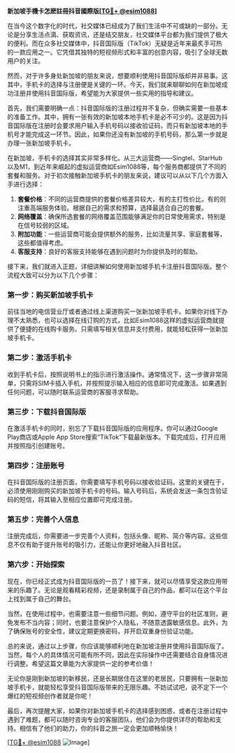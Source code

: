 **新加坡手機卡怎麽註冊抖音國際版[[TG💪+ @esim1088](https://t.me/s/esim1088)]**

在当今这个数字化的时代，社交媒体已经成为了我们生活中不可或缺的一部分。无论是分享生活点滴、获取资讯，还是结交朋友，社交媒体平台都为我们提供了极大的便利。而在众多社交媒体中，抖音国际版（TikTok）无疑是近年来最炙手可热的一款应用之一。它凭借其独特的短视频形式和丰富的创意内容，吸引了全球无数用户的关注。

然而，对于许多身处新加坡的朋友来说，想要顺利使用抖音国际版却并非易事。这其中，手机卡的选择与注册便是关键的一环。今天，我们就来聊聊如何在新加坡成功注册并使用抖音国际版，希望能为大家提供一些实用的指导和建议。

首先，我们需要明确一点：抖音国际版的注册过程并不复杂，但确实需要一些基本的准备工作。其中，拥有一张有效的新加坡本地手机卡是必不可少的。这是因为抖音国际版在注册时会要求用户输入手机号码以接收验证码，而只有新加坡本地的手机号才能完成这一环节。因此，如果你还没有新加坡的手机号码，那么第一步就是办理一张新加坡手机卡。

在新加坡，手机卡的选择其实非常多样化。从三大运营商——Singtel、StarHub以及M1，到近年来崛起的虚拟运营商如Esim1088等，每个服务商都提供了不同的套餐和服务。对于初次接触新加坡手机卡的朋友来说，建议可以从以下几个方面入手进行选择：

1. **套餐价格**：不同的运营商提供的套餐价格差异较大，有的主打性价比，有的则注重高端服务体验。根据自己的需求和预算，选择最适合自己的套餐。
2. **网络覆盖**：确保所选套餐的网络覆盖范围能够满足你的日常使用需求，特别是在信号较弱的区域。
3. **附加功能**：一些运营商可能会提供额外的服务，比如流量共享、家庭套餐等，这些都值得考虑。
4. **客服支持**：良好的客服支持能够在遇到问题时为你提供及时的帮助。

接下来，我们就进入正题，详细讲解如何使用新加坡手机卡注册抖音国际版。整个流程大致可以分为以下几个步骤：

### 第一步：购买新加坡手机卡

前往当地的电信营业厅或者通过线上渠道购买一张新加坡手机卡。如果你对线下办理不太熟悉，也可以选择在线订购的方式，比如Esim1088这样的虚拟运营商就提供了便捷的在线购卡服务。只需填写相关信息并支付费用，就能轻松获得一张新加坡手机卡。

### 第二步：激活手机卡

收到手机卡后，按照说明书上的指示进行激活操作。通常情况下，这一步骤非常简单，只需将SIM卡插入手机，并按照提示输入相应的信息即可完成激活。如果遇到任何问题，可以随时联系运营商的客服寻求帮助。

### 第三步：下载抖音国际版

在激活手机卡的同时，别忘了下载抖音国际版的应用程序。你可以通过Google Play商店或Apple App Store搜索“TikTok”下载最新版本。下载完成后，打开应用并按照指引创建账号。

### 第四步：注册账号

在抖音国际版的注册页面，你需要填写手机号码以接收验证码。这里的关键在于，必须使用刚刚购买的新加坡手机卡的号码。输入号码后，系统会发送一条包含验证码的短信，将其输入至相应位置即可完成注册。

### 第五步：完善个人信息

注册完成后，你需要进一步完善个人资料，包括头像、昵称、简介等内容。这些信息不仅有助于提升账号的吸引力，还能让你更好地融入抖音社区。

### 第六步：开始探索

现在，你已经正式成为抖音国际版的一员了！接下来，就可以尽情享受这款应用带来的乐趣了。无论是观看精彩视频，还是录制属于自己的作品，都可以在这个平台上找到属于自己的舞台。

当然，在使用过程中，也需要注意一些细节问题。例如，遵守平台的社区准则，避免发布不当内容；同时，也要注意保护个人隐私，不随意透露敏感信息。此外，为了确保账号的安全性，建议定期更换密码，并开启双重身份验证功能。

总的来说，通过以上步骤，你应该能够顺利地在新加坡注册并使用抖音国际版了。当然，每个人的具体情况可能有所不同，因此在实际操作中还需要结合自身情况进行调整。希望这篇文章能为大家提供一定的参考价值！

无论你是刚到新加坡的新移民，还是长期居住在这里的老居民，只要拥有一张新加坡手机卡，就能轻松享受抖音国际版带来的无限乐趣。不妨试试吧，说不定下一个爆红的短视频创作者就是你呢！

最后，再次提醒大家，如果你对新加坡手机卡的选择感到困惑，或者在注册过程中遇到了难题，都可以随时咨询专业的客服团队，他们会为你提供详尽的帮助和支持。相信有了他们的助力，你的抖音之旅一定会更加顺畅愉快！

[[TG💪+ @esim1088](https://t.me/s/esim1088) ![Image](https://i.postimg.cc/4NQfJmqS/Snipaste-2025-05-13-00-14-12.png)]